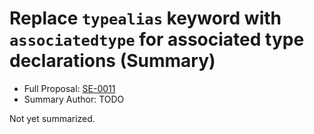 # Replace `typealias` keyword with `associatedtype` for associated type declarations (Summary)

* Full Proposal: [SE-0011](https://github.com/apple/swift-evolution/blob/main/proposals/0011-replace-typealias-associated.md)
* Summary Author: TODO

Not yet summarized.
